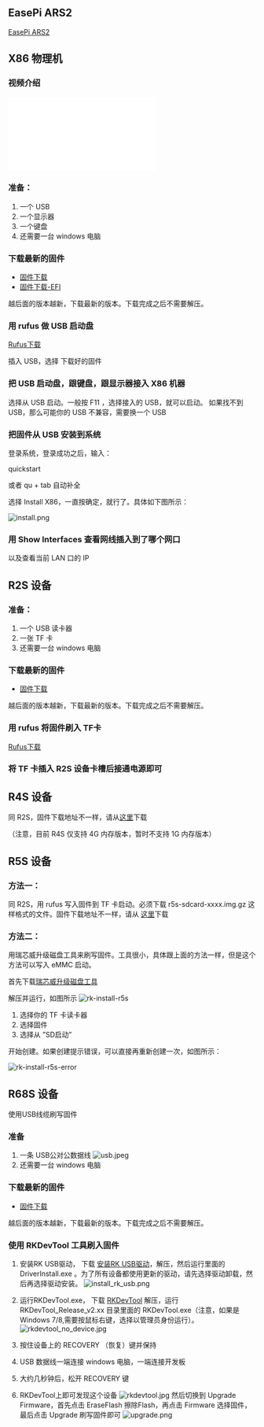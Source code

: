 ## EasePi ARS2

[EasePi ARS2](https://doc.linkease.com/zh/guide/easepi/)

## X86 物理机

### 视频介绍

<iframe src="//player.bilibili.com/player.html?aid=811882019&bvid=BV1p34y1j7Jw&cid=729311389&page=1" scrolling="no" border="0" frameborder="no" framespacing="0" allowfullscreen="true"> </iframe>

### 准备：

1. 一个 USB
2. 一个显示器
3. 一个键盘
4. 还需要一台 windows 电脑

### 下载最新的固件

* [固件下载](https://fw.koolcenter.com/iStoreOS/x86_64/)
* [固件下载-EFI](https://fw.koolcenter.com/iStoreOS/x86_64/)

越后面的版本越新，下载最新的版本。下载完成之后不需要解压。

### 用 rufus 做 USB 启动盘 

[Rufus下载](https://rufus.ie/zh/)

插入 USB，选择 下载好的固件

### 把 USB 启动盘，跟键盘，跟显示器接入 X86 机器

选择从 USB 启动。一般按 F11 ，选择接入的 USB，就可以启动。
如果找不到 USB，那么可能你的 USB 不兼容，需要换一个 USB

### 把固件从 USB 安装到系统

登录系统，登录成功之后，输入：

quickstart

或者 qu + tab 自动补全

选择 Install X86，一直按确定，就行了。具体如下图所示：

![install.png](./install/install.png)

### 用 Show Interfaces 查看网线插入到了哪个网口

以及查看当前 LAN 口的 IP

## R2S 设备

### 准备：

1. 一个 USB 读卡器
2. 一张 TF 卡
3. 还需要一台 windows 电脑

### 下载最新的固件

* [固件下载](https://fw.koolcenter.com/iStoreOS/r2s/)

越后面的版本越新，下载最新的版本。下载完成之后不需要解压。

### 用 rufus 将固件刷入 TF卡

[Rufus下载](https://rufus.ie/zh/)

### 将 TF 卡插入 R2S 设备卡槽后接通电源即可

## R4S 设备

同 R2S，固件下载地址不一样，请从[这里](https://fw.koolcenter.com/iStoreOS/r4s/)下载

（注意，目前 R4S 仅支持 4G 内存版本，暂时不支持 1G 内存版本）

## R5S 设备

### 方法一：

同 R2S，用 rufus 写入固件到 TF 卡启动。必须下载 r5s-sdcard-xxxx.img.gz 这样格式的文件。固件下载地址不一样，请从 [这里](https://fw.koolcenter.com/iStoreOS/r5s/)下载

### 方法二：

用瑞芯威升级磁盘工具来刷写固件。工具很小，具体跟上面的方法一样，但是这个方法可以写入 eMMC 启动。

首先下载[瑞芯威升级磁盘工具](https://fw.koolcenter.com/iStoreOS/alpha/SDDiskTool_v1.7.zip)

解压并运行，如图所示
![rk-install-r5s](./install/rk-install-r5s.png)

1. 选择你的 TF 卡读卡器
2. 选择固件
3. 选择从 ”SD启动”

开始创建。如果创建提示错误，可以直接再重新创建一次，如图所示：

![rk-install-r5s-error](./install/rk-install-r5s-error.jpg)

## R68S 设备

使用USB线缆刷写固件

### 准备

1. 一条 USB公对公数据线
![usb.jpeg](./install/usb.jpeg)
2. 还需要一台 windows 电脑

### 下载最新的固件

* [固件下载](https://fw.koolcenter.com/iStoreOS/alpha/)

越后面的版本越新，下载最新的版本。下载完成之后不需要解压。

### 使用 RKDevTool 工具刷入固件

1. 安装RK USB驱动，
下载 [安装RK USB驱动](https://download.t-firefly.com/product/Board/RK356X/Tool/Window/DriverAssitant/DriverAssitant_v5.1.1.zip)，解压，然后运行里面的 DriverInstall.exe 。为了所有设备都使用更新的驱动，请先选择驱动卸载，然后再选择驱动安装。
![install_rk_usb.png](./install/install_rk_usb.png)

2. 运行RKDevTool.exe，
下载 [RKDevTool](https://download.t-firefly.com/product/Board/RK356X/Tool/Window/AndroidTool/RKDevTool_Release_v2.84.zip)
解压，运行 RKDevTool_Release_v2.xx 目录里面的 RKDevTool.exe（注意，如果是 Windows 7/8,需要按鼠标右键，选择以管理员身份运行）。
![rkdevtool_no_device.jpg](./install/rkdevtool_no_device.jpg)

3. 按住设备上的 RECOVERY （恢复）键并保持

4. USB 数据线一端连接 windows 电脑，一端连接开发板

5. 大约几秒钟后，松开 RECOVERY 键

6. RKDevTool上即可发现这个设备
![rkdevtool.jpg](./install/rkdevtool.jpg)
然后切换到 Upgrade Firmware，首先点击 EraseFlash 擦除Flash，再点击 Firmware 选择固件，最后点击 Upgrade 刷写固件即可
![upgrade.png](./install/upgrade.jpg)


